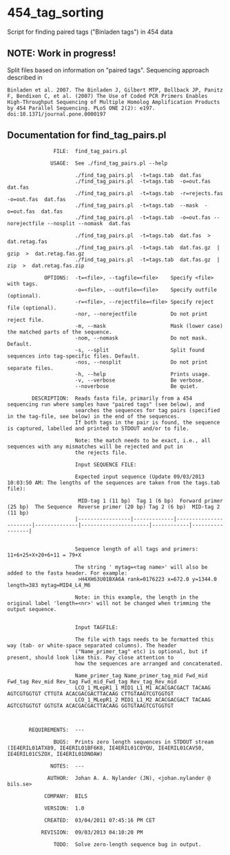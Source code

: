 454_tag_sorting
===============

Script for finding paired tags ("Binladen tags") in 454 data

NOTE: Work in progress!
-----------------------

Split files based on information on "paired tags". Sequencing approach described in

    Binladen et al. 2007. The Binladen J, Gilbert MTP, Bollback JP, Panitz F, Bendixen C, et al. (2007) The Use of Coded PCR Primers Enables High-Throughput Sequencing of Multiple Homolog Amplification Products by 454 Parallel Sequencing. PLoS ONE 2(2): e197. doi:10.1371/journal.pone.0000197


Documentation for find_tag_pairs.pl
-----------------------------------


                   FILE:  find_tag_pairs.pl

                  USAGE:  See ./find_tag_pairs.pl --help

                          ./find_tag_pairs.pl  -t=tags.tab  dat.fas
                          ./find_tag_pairs.pl  -t=tags.tab  -o=out.fas  dat.fas
                          ./find_tag_pairs.pl  -t=tags.tab  -r=rejects.fas  -o=out.fas  dat.fas
                          ./find_tag_pairs.pl  -t=tags.tab  --mask  -o=out.fas  dat.fas
                          ./find_tag_pairs.pl  -t=tags.tab  -o=out.fas --norejectfile --nosplit --nomask  dat.fas

                          ./find_tag_pairs.pl  -t=tags.tab  dat.fas  >  dat.retag.fas
                          ./find_tag_pairs.pl  -t=tags.tab  dat.fas.gz  |  gzip  >  dat.retag.fas.gz
                          ./find_tag_pairs.pl  -t=tags.tab  dat.fas.gz  |  zip  >  dat.retag.fas.zip

                OPTIONS:  -t=<file>, --tagfile=<file>    Specify <file> with tags.
                          -o=<file>, --outfile=<file>    Specify outfile (optional).
                          -r=<file>, --rejectfile=<file> Specify reject file (optional).
                          -nor, --norejectfile           Do not print reject file.
                          -m, --mask                     Mask (lower case) the matched parts of the sequence.
                          -nom, --nomask                 Do not mask. Default.
                          -s, --split                    Split found sequences into tag-specific files. Default.
                          -nos, --nosplit                Do not print separate files.
                          -h, --help                     Prints usage.
                          -v, --verbose                  Be verbose.
                          --noverbose                    Be quiet.

            DESCRIPTION:  Reads fasta file, primarily from a 454 sequencing run where samples have "paired tags" (see below), and
                          searches the sequences for tag pairs (specified in the tag-file, see below) in the end of the sequences.
                          If both tags in the pair is found, the sequence is captured, labelled and printed to STDOUT and/or to file.

                          Note: the match needs to be exact, i.e., all sequences with any mismatches will be rejected and put in
                          the rejects file.

                          Input SEQUENCE FILE:

                          Expected input sequence (Update 09/03/2013 10:03:50 AM: The lengths of the sequences are taken from the tags.tab file):

                           MID-tag 1 (11 bp)  Tag 1 (6 bp)  Forward primer (25 bp)  The Sequence  Reverse primer (20 bp) Tag 2 (6 bp)  MID-tag 2 (11 bp)
                          |-----------------|-------------|-----------------------|--------------|----------------------|------------|-----------------|


                          Sequence length of all tags and primers: 11+6+25+X+20+6+11 = 79+X

                          The string ' mytag=<tag name>' will also be added to the fasta header. For example:
                           >H4XH63U01BXA6A rank=0176223 x=672.0 y=1344.0 length=383 mytag=MID4_L4_M6

                          Note: in this example, the length in the original label 'length=<nr>' will not be changed when trimming the output sequence.


                          Input TAGFILE:

                          The file with tags needs to be formatted this way (tab- or white-space separated columns). The header
                          ("Name_primer_tag" etc) is optional, but if present, should look like this. Pay close attention to
                          how the sequences are arranged and concatenated.

                          Name_primer_tag Name_primer_tag_mid Fwd_mid Fwd_tag Rev_mid Rev_tag Fwd_mid_Fwd_tag Rev_tag_Rev_mid
                          LCO_1_MLepR1_1 MID1_L1_M1 ACACGACGACT TACAAG AGTCGTGGTGT CTTGTA ACACGACGACTTACAAG CTTGTAAGTCGTGGTGT
                          LCO_1_MLepR1_2 MID1_L1_M2 ACACGACGACT TACAAG AGTCGTGGTGT GGTGTA ACACGACGACTTACAAG GGTGTAAGTCGTGGTGT



           REQUIREMENTS:  ---

                   BUGS:  Prints zero length sequences in STDOUT stream (IE4ERIL01ATX89, IE4ERIL01BF6K8, IE4ERIL01C0YQU, IE4ERIL01CAV50, IE4ERIL01CSZOX, IE4ERIL01DNOAW)

                  NOTES:  ---

                 AUTHOR:  Johan A. A. Nylander (JN), <johan.nylander @ bils.se>

                COMPANY:  BILS

                VERSION:  1.0

                CREATED:  03/04/2011 07:45:16 PM CET

               REVISION:  09/03/2013 04:10:20 PM

                   TODO:  Solve zero-length sequence bug in output.



